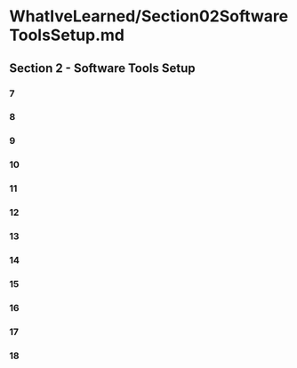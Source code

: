 # WhatIveLearned/Section02SoftwareToolsSetup.md

<!-- used this to populate the video titles https://docs.google.com/spreadsheets/d/1T5__se_ChZxoXZvkZaOl9QkjPdeYXxXMbDBR9tFP__k/edit#gid=656806513 -->

## Section 2 - Software Tools Setup

### 7
### 8
### 9
### 10
### 11
### 12
### 13
### 14
### 15
### 16
### 17
### 18